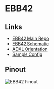 # EBB42

## Links

- [EBB42 Main Repo](https://github.com/bigtreetech/EBB/tree/master/EBB%20CAN%20V1.1%20and%20V1.2%20(STM32G0B1)/EBB42%20CAN%20V1.1%20and%20V1.2/Hardware)
- [EBB42 Schematic](https://pax.deno.dev/bigtreetech/EBB/EBB%20CAN%20V1.1%20and%20V1.2%20(STM32G0B1)/EBB42%20CAN%20V1.1%20and%20V1.2/Hardware/BIGTREETECH%20EBB42%20CAN%20V1.1-SCH.pdf)
- [ADXL Orientation](https://pax.deno.dev/bigtreetech/EBB/EBB%20CAN%20V1.1%20and%20V1.2%20(STM32G0B1)/EBB42%20CAN%20V1.1%20and%20V1.2/Hardware/EBB42%20CAN%20V1.1%26V1.2-ADXL345.png)
- [Sample Config](https://pax.deno.dev/bigtreetech/EBB/EBB%20CAN%20V1.1%20and%20V1.2%20(STM32G0B1)/sample-bigtreetech-ebb-canbus-v1.2.cfg)

## Pinout

![EBB42 Pinout](https://pax.deno.dev/bigtreetech/EBB/EBB%20CAN%20V1.1%20and%20V1.2%20(STM32G0B1)/EBB42%20CAN%20V1.1%20and%20V1.2/Hardware/EBB42%20CAN%20V1.1%26V1.2-PIN.png)
